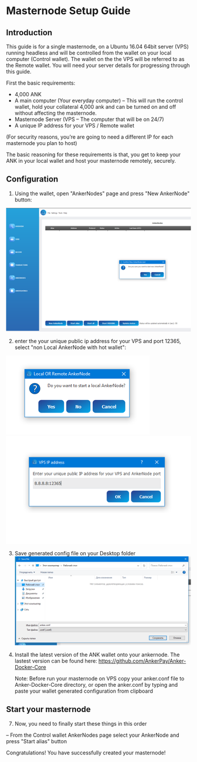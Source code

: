 Masternode Setup Guide
=======================
## Introduction ##

This guide is for a single masternode, on a Ubuntu 16.04 64bit server (VPS) running headless and will be controlled from the wallet on your local computer (Control wallet). The wallet on the the VPS will be referred to as the Remote wallet.
You will need your server details for progressing through this guide.

First the basic requirements:

 * 4,000 ANK
 * A main computer (Your everyday computer) – This will run the control wallet, hold your collateral 4,000 ank and can be turned on and off without affecting the masternode.
 * Masternode Server (VPS – The computer that will be on 24/7)
 * A unique IP address for your VPS / Remote wallet

(For security reasons, you’re are going to need a different IP for each masternode you plan to host)

The basic reasoning for these requirements is that, you get to keep your ANK in your local wallet and host your masternode remotely, securely.

## Configuration ##

1) Using the wallet, open "AnkerNodes" page and press "New AnkerNode" button:

![Fig1](img/start_ank_node.png)

2) enter the your unique public ip address for your VPS and port 12365, select "non Local AnkerNode with hot wallet":

![Fig2](img/start_ank_node_local.png)
![Fig3](img/start_ank_node_ip.png)

3) Save generated config file on your Desktop folder
![Fig4](img/start_ank_node_save.png)
4) Install the latest version of the ANK wallet onto your ankernode. The lastest version can be found here: https://github.com/AnkerPay/Anker-Docker-Core

    Note: Before run your masternode on VPS copy your anker.conf file to Anker-Docker-Core directory, or open the anker.conf by typing and paste your wallet generated configuration from clipboard

## Start your masternode ##

7) Now, you need to finally start these things in this order

– From the Control wallet AnkerNodes page select your AnkerNode and press "Start alias" button

Congratulations! You have successfully created your masternode!
